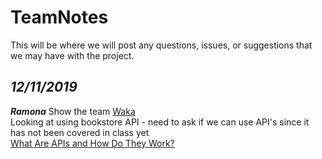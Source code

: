# TeamNotes 

This will be where we will post any questions, issues, or suggestions that we may have with the project.

## *12/11/2019*    
***Ramona***
Show the team [Waka](https://wakatime.com/)  
Looking at using bookstore API - need to ask if we can use API's since it has not been covered in class yet    
[What Are APIs and How Do They Work?](https://www.programmableweb.com/api-university/what-are-apis-and-how-do-they-work)  
